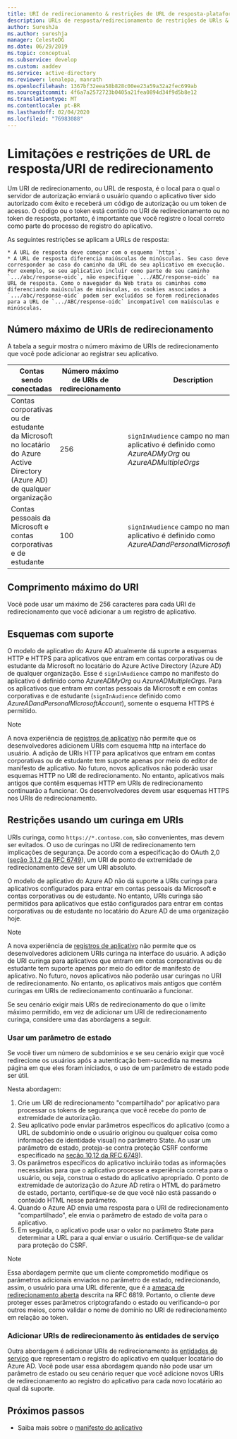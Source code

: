 ```yaml
---
title: URI de redirecionamento & restrições de URL de resposta-plataforma de identidade da Microsoft | Azure
description: URLs de resposta/redirecionamento de restrições de URls & limitações
author: SureshJa
ms.author: sureshja
manager: CelesteDG
ms.date: 06/29/2019
ms.topic: conceptual
ms.subservice: develop
ms.custom: aaddev
ms.service: active-directory
ms.reviewer: lenalepa, manrath
ms.openlocfilehash: 1367bf32eea58b828c00ee23a59a32a2fec699ab
ms.sourcegitcommit: 4f6a7a2572723b0405a21fea0894d34f9d5b8e12
ms.translationtype: MT
ms.contentlocale: pt-BR
ms.lasthandoff: 02/04/2020
ms.locfileid: "76983088"
---
```

# <a name="redirect-urireply-url-restrictions-and-limitations"></a>Limitações e restrições de URL de resposta/URI de redirecionamento

Um URI de redirecionamento, ou URL de resposta, é o local para o qual o servidor de autorização enviará o usuário quando o aplicativo tiver sido autorizado com êxito e receberá um código de autorização ou um token de acesso. O código ou o token está contido no URI de redirecionamento ou no token de resposta, portanto, é importante que você registre o local correto como parte do processo de registro do aplicativo.

 As seguintes restrições se aplicam a URLs de resposta:

    * A URL de resposta deve começar com o esquema `https`.
    * A URL de resposta diferencia maiúsculas de minúsculas. Seu caso deve corresponder ao caso do caminho da URL do seu aplicativo em execução. Por exemplo, se seu aplicativo incluir como parte de seu caminho `.../abc/response-oidc`, não especifique `.../ABC/response-oidc` na URL de resposta. Como o navegador da Web trata os caminhos como diferenciando maiúsculas de minúsculas, os cookies associados a `.../abc/response-oidc` podem ser excluídos se forem redirecionados para a URL de `.../ABC/response-oidc` incompatível com maiúsculas e minúsculas.
    
## <a name="maximum-number-of-redirect-uris"></a>Número máximo de URIs de redirecionamento

A tabela a seguir mostra o número máximo de URIs de redirecionamento que você pode adicionar ao registrar seu aplicativo.

| Contas sendo conectadas | Número máximo de URIs de redirecionamento | Description |
|--------------------------|---------------------------------|-------------|
| Contas corporativas ou de estudante da Microsoft no locatário do Azure Active Directory (Azure AD) de qualquer organização | 256 | `signInAudience` campo no manifesto do aplicativo é definido como *AzureADMyOrg* ou *AzureADMultipleOrgs* |
| Contas pessoais da Microsoft e contas corporativas e de estudante | 100 | `signInAudience` campo no manifesto do aplicativo é definido como *AzureADandPersonalMicrosoftAccount* |

## <a name="maximum-uri-length"></a>Comprimento máximo do URI

Você pode usar um máximo de 256 caracteres para cada URI de redirecionamento que você adicionar a um registro de aplicativo.

## <a name="supported-schemes"></a>Esquemas com suporte
O modelo de aplicativo do Azure AD atualmente dá suporte a esquemas HTTP e HTTPS para aplicativos que entram em contas corporativas ou de estudante da Microsoft no locatário do Azure Active Directory (Azure AD) de qualquer organização. Esse é `signInAudience` campo no manifesto do aplicativo é definido como *AzureADMyOrg* ou *AzureADMultipleOrgs*. Para os aplicativos que entram em contas pessoais da Microsoft e em contas corporativas e de estudante (`signInAudience` definido como *AzureADandPersonalMicrosoftAccount*), somente o esquema HTTPS é permitido.

> [!NOTE]
> A nova experiência de [registros de aplicativo](https://go.microsoft.com/fwlink/?linkid=2083908) não permite que os desenvolvedores adicionem URIs com esquema http na interface do usuário. A adição de URIs HTTP para aplicativos que entram em contas corporativas ou de estudante tem suporte apenas por meio do editor de manifesto de aplicativo. No futuro, novos aplicativos não poderão usar esquemas HTTP no URI de redirecionamento. No entanto, aplicativos mais antigos que contêm esquemas HTTP em URIs de redirecionamento continuarão a funcionar. Os desenvolvedores devem usar esquemas HTTPS nos URIs de redirecionamento.

## <a name="restrictions-using-a-wildcard-in-uris"></a>Restrições usando um curinga em URIs

URIs curinga, como `https://*.contoso.com`, são convenientes, mas devem ser evitados. O uso de curingas no URI de redirecionamento tem implicações de segurança. De acordo com a especificação do OAuth 2,0 ([seção 3.1.2 da RFC 6749](https://tools.ietf.org/html/rfc6749#section-3.1.2)), um URI de ponto de extremidade de redirecionamento deve ser um URI absoluto. 

O modelo de aplicativo do Azure AD não dá suporte a URIs curinga para aplicativos configurados para entrar em contas pessoais da Microsoft e contas corporativas ou de estudante. No entanto, URIs curinga são permitidos para aplicativos que estão configurados para entrar em contas corporativas ou de estudante no locatário do Azure AD de uma organização hoje. 
 
> [!NOTE]
> A nova experiência de [registros de aplicativo](https://go.microsoft.com/fwlink/?linkid=2083908) não permite que os desenvolvedores adicionem URIs curinga na interface do usuário. A adição de URI curinga para aplicativos que entram em contas corporativas ou de estudante tem suporte apenas por meio do editor de manifesto de aplicativo. No futuro, novos aplicativos não poderão usar curingas no URI de redirecionamento. No entanto, os aplicativos mais antigos que contêm curingas em URIs de redirecionamento continuarão a funcionar.

Se seu cenário exigir mais URIs de redirecionamento do que o limite máximo permitido, em vez de adicionar um URI de redirecionamento curinga, considere uma das abordagens a seguir.

### <a name="use-a-state-parameter"></a>Usar um parâmetro de estado

Se você tiver um número de subdomínios e se seu cenário exigir que você redirecione os usuários após a autenticação bem-sucedida na mesma página em que eles foram iniciados, o uso de um parâmetro de estado pode ser útil. 

Nesta abordagem:

1. Crie um URI de redirecionamento "compartilhado" por aplicativo para processar os tokens de segurança que você recebe do ponto de extremidade de autorização.
1. Seu aplicativo pode enviar parâmetros específicos do aplicativo (como a URL de subdomínio onde o usuário originou ou qualquer coisa como informações de identidade visual) no parâmetro State. Ao usar um parâmetro de estado, proteja-se contra proteção CSRF conforme especificado na [seção 10,12 da RFC 6749](https://tools.ietf.org/html/rfc6749#section-10.12)). 
1. Os parâmetros específicos do aplicativo incluirão todas as informações necessárias para que o aplicativo processe a experiência correta para o usuário, ou seja, construa o estado do aplicativo apropriado. O ponto de extremidade de autorização do Azure AD retira o HTML do parâmetro de estado, portanto, certifique-se de que você não está passando o conteúdo HTML nesse parâmetro.
1. Quando o Azure AD envia uma resposta para o URI de redirecionamento "compartilhado", ele envia o parâmetro de estado de volta para o aplicativo.
1. Em seguida, o aplicativo pode usar o valor no parâmetro State para determinar a URL para a qual enviar o usuário. Certifique-se de validar para proteção do CSRF.

> [!NOTE]
> Essa abordagem permite que um cliente comprometido modifique os parâmetros adicionais enviados no parâmetro de estado, redirecionando, assim, o usuário para uma URL diferente, que é a [ameaça de redirecionamento aberta](https://tools.ietf.org/html/rfc6819#section-4.2.4) descrita na RFC 6819. Portanto, o cliente deve proteger esses parâmetros criptografando o estado ou verificando-o por outros meios, como validar o nome de domínio no URI de redirecionamento em relação ao token.

### <a name="add-redirect-uris-to-service-principals"></a>Adicionar URIs de redirecionamento às entidades de serviço

Outra abordagem é adicionar URIs de redirecionamento às [entidades de serviço](app-objects-and-service-principals.md#application-and-service-principal-relationship) que representam o registro do aplicativo em qualquer locatário do Azure AD. Você pode usar essa abordagem quando não pode usar um parâmetro de estado ou seu cenário requer que você adicione novos URIs de redirecionamento ao registro do aplicativo para cada novo locatário ao qual dá suporte. 

## <a name="next-steps"></a>Próximos passos

- Saiba mais sobre o [manifesto do aplicativo](reference-app-manifest.md)
